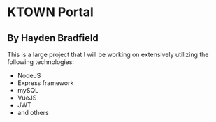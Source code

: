 # KTOWN Portal
## By Hayden Bradfield

This is a large project that I will be working on extensively utilizing the following technologies:

* NodeJS 
* Express framework
* mySQL
* VueJS
* JWT
* and others